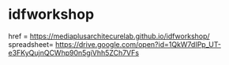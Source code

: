 ﻿# idfworkshop
 href = https://mediaplusarchitecurelab.github.io/idfworkshop/</br>
 spreadsheet= https://drive.google.com/open?id=1QkW7dIPp_UT-e3FKyQujnQCWhp90n5giVhh5ZCh7VFs
